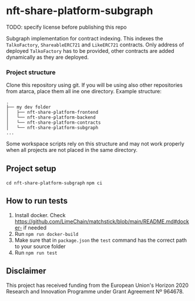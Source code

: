 # nft-share-platform-subgraph

TODO: specify license before publishing this repo

Subgraph implementation for contract indexing. This indexes the `TalkoFactory`, `ShareableERC721` and `LikeERC721` contracts. Only address of deployed `TalkoFactory` has to be provided, other contracts are added dynamically as they are deployed.

### Project structure

Clone this repository using git. If you will be using also other repositories from atarca, place them all ine one directory. Example structure:
```
.
├── my dev folder
│   ├── nft-share-platform-frontend
│   └── nft-share-platform-backend
│   └── nft-share-platform-contracts
│   └── nft-share-platform-subgraph
...
```

Some workspace scripts rely on this structure and may not work properly when all projects are not placed in the same directory.

## Project setup
`cd nft-share-platform-subgraph`
`npm ci`

## How to run tests

1. Install docker. Check https://github.com/LimeChain/matchstick/blob/main/README.md#docker- if needed
2. Run `npm run docker-build`
3. Make sure that in `package.json` the `test` command has the correct path to your source folder
4. Run `npm run test`

## Disclaimer

This project has received funding from the European Union's Horizon 2020 Research and Innovation Programme under Grant Agreement Nº 964678.